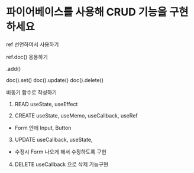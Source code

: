 # 파이어베이스를 사용해 CRUD 기능을 구현하세요

ref 선언하여서 사용하기

ref.doc() 응용하기

.add()

doc().set()
doc().update()
doc().delete()

비동기 함수로 작성하기

1. READ useState, useEffect

2. CREATE useState, useMemo, useCallback, useRef

- Form 안에 Input, Button

3. UPDATE useCallback, useState,

- 수정시 Form 나오게 해서 수정하도록 구현

4. DELETE useCallback 으로 삭제 기능구현

